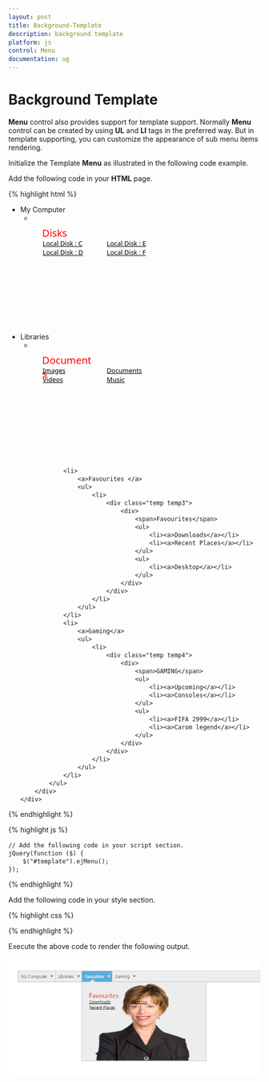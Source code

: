 ```yaml
---
layout: post
title: Background-Template
description: background template
platform: js
control: Menu
documentation: ug
---
```


# Background Template

**Menu** control also provides support for template support. Normally **Menu** control can be created by using **UL** and **LI** tags in the preferred way. But in template supporting, you can customize the appearance of sub menu items rendering. 

Initialize the Template **Menu** as illustrated in the following code example. 

Add the following code in your **HTML** page.

{% highlight html %}


<div class="content-container-fluid">
    <div class="row">
        <div class="cols-sample-area">
            <ul id="template">
                <li>
                    <a>My Computer</a>
                    <ul>
                        <li>
                            <div class="temp temp1">
                                <span>Disks</span>
                                <ul>
                                    <li><a>Local Disk : C</a></li>
                                    <li><a>Local Disk : D</a></li>
                                </ul>
                                <ul>
                                    <li><a>Local Disk : E</a></li>
                                    <li><a>Local Disk : F</a></li>
                                </ul>
                            </div>
                        </li>
                    </ul>
                </li>
                <li>
                    <a>Libraries</a>
                    <ul>
                        <li>
                            <div class=" temp temp2">
                                <div>
                                    <span>Documents</span>
                                    <ul>
                                        <li><a>Images</a></li>
                                        <li><a>Videos</a></li>
                                    </ul>
                                    <ul>
                                        <li><a>Documents</a></li>
                                        <li><a>Music</a></li>
                                    </ul>
                                </div>
                            </div>
                        </li>
                    </ul>
                </li>

                <li>
                    <a>Favourites </a>
                    <ul>
                        <li>
                            <div class="temp temp3">
                                <div>
                                    <span>Favourites</span>
                                    <ul>
                                        <li><a>Downloads</a></li>
                                        <li><a>Recent Places</a></li>
                                    </ul>
                                    <ul>
                                        <li><a>Desktop</a></li>
                                    </ul>
                                </div>
                            </div>
                        </li>
                    </ul>
                </li>
                <li>
                    <a>Gaming</a>
                    <ul>
                        <li>
                            <div class="temp temp4">
                                <div>
                                    <span>GAMING</span>
                                    <ul>
                                        <li><a>Upcoming</a></li>
                                        <li><a>Consoles</a></li>
                                    </ul>
                                    <ul>
                                        <li><a>FIFA 2999</a></li>
                                        <li><a>Carom legend</a></li>
                                    </ul>
                                </div>
                            </div>
                        </li>
                    </ul>
                </li>
            </ul>
        </div>
    </div>
</div>

{% endhighlight %}

{% highlight js %}


    // Add the following code in your script section.
    jQuery(function ($) {
        $("#template").ejMenu();
    });

{% endhighlight %}



Add the following code in your style section.

{% highlight css %}


<style type="text/css">
    .temp {
        height: 237px;
        width: 375px;
        font-family: segoe UI;
        cursor: default;
        background-size: 100% 100%;
    }

    .temp span {
        color: red;
        float: left;
        font-size: 20px;
        left: 20px;
        position: relative;
        top: 25px;
        width: 100px;
    }

    .temp ul {
        float: left;
        font-size: 14px;
        left: -79px;
        list-style-type: none;
        margin: 0;
        padding: 0;
        position: relative;
        top: 50px;
        width: 128px;
    }

    .temp ul li {
        font-size: 13px;
    }

    .temp ul li a {
        text-decoration: underline;
        cursor: pointer;
        color: #000;
    }

    .temp1 {
        background-image: url("1.jpg");
    }

    .temp2 {
        background-image: url("2.jpg");
    }

    .temp3 {
        background-image: url("3.jpg");
    }

    .temp4 {
        background-image: url("4.jpg");
    }

    .e-menu.e-horizontal li > ul, .e-menu.e-horizontal li > ul > li:hover {
        background-color: #fff;
    }

    .e-menu.e-horizontal > li > ul:after {
        border-color: transparent transparent #fff;
    }
</style>


{% endhighlight %}



Execute the above code to render the following output.                       

![](/js/Menu/Background-Template_images/Background-Template_img1.png) 



